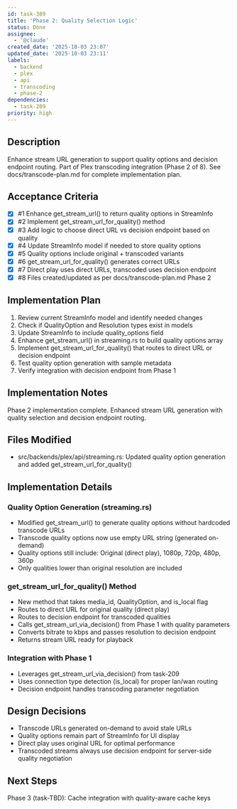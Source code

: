 ```yaml
---
id: task-389
title: 'Phase 2: Quality Selection Logic'
status: Done
assignee:
  - '@claude'
created_date: '2025-10-03 23:07'
updated_date: '2025-10-03 23:11'
labels:
  - backend
  - plex
  - api
  - transcoding
  - phase-2
dependencies:
  - task-209
priority: high
---
```


## Description

<!-- SECTION:DESCRIPTION:BEGIN -->
Enhance stream URL generation to support quality options and decision endpoint routing. Part of Plex transcoding integration (Phase 2 of 8). See docs/transcode-plan.md for complete implementation plan.
<!-- SECTION:DESCRIPTION:END -->

## Acceptance Criteria
<!-- AC:BEGIN -->
- [x] #1 Enhance get_stream_url() to return quality options in StreamInfo
- [x] #2 Implement get_stream_url_for_quality() method
- [x] #3 Add logic to choose direct URL vs decision endpoint based on quality
- [x] #4 Update StreamInfo model if needed to store quality options
- [x] #5 Quality options include original + transcoded variants
- [x] #6 get_stream_url_for_quality() generates correct URLs
- [x] #7 Direct play uses direct URLs, transcoded uses decision endpoint
- [x] #8 Files created/updated as per docs/transcode-plan.md Phase 2
<!-- AC:END -->

## Implementation Plan

<!-- SECTION:PLAN:BEGIN -->
1. Review current StreamInfo model and identify needed changes
2. Check if QualityOption and Resolution types exist in models
3. Update StreamInfo to include quality_options field
4. Enhance get_stream_url() in streaming.rs to build quality options array
5. Implement get_stream_url_for_quality() that routes to direct URL or decision endpoint
6. Test quality option generation with sample metadata
7. Verify integration with decision endpoint from Phase 1
<!-- SECTION:PLAN:END -->

## Implementation Notes

<!-- SECTION:NOTES:BEGIN -->
Phase 2 implementation complete. Enhanced stream URL generation with quality selection and decision endpoint routing.

## Files Modified
- src/backends/plex/api/streaming.rs: Updated quality option generation and added get_stream_url_for_quality()

## Implementation Details

### Quality Option Generation (streaming.rs)
- Modified get_stream_url() to generate quality options without hardcoded transcode URLs
- Transcode quality options now use empty URL string (generated on-demand)
- Quality options still include: Original (direct play), 1080p, 720p, 480p, 360p
- Only qualities lower than original resolution are included

### get_stream_url_for_quality() Method
- New method that takes media_id, QualityOption, and is_local flag
- Routes to direct URL for original quality (direct play)
- Routes to decision endpoint for transcoded qualities
- Calls get_stream_url_via_decision() from Phase 1 with quality parameters
- Converts bitrate to kbps and passes resolution to decision endpoint
- Returns stream URL ready for playback

### Integration with Phase 1
- Leverages get_stream_url_via_decision() from task-209
- Uses connection type detection (is_local) for proper lan/wan routing
- Decision endpoint handles transcoding parameter negotiation

## Design Decisions
- Transcode URLs generated on-demand to avoid stale URLs
- Quality options remain part of StreamInfo for UI display
- Direct play uses original URL for optimal performance
- Transcoded streams always use decision endpoint for server-side quality negotiation

## Next Steps
Phase 3 (task-TBD): Cache integration with quality-aware cache keys
<!-- SECTION:NOTES:END -->
